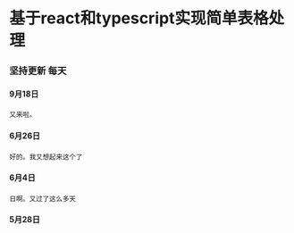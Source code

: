# 基于react和typescript实现简单表格处理

### 坚持更新  每天
#### 9月18日
	又来啦。
#### 6月26日
	好的。我又想起来这个了
#### 6月4日
	日啊。又过了这么多天
#### 5月28日
